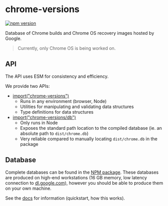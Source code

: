 # chrome-versions

<a href="https://www.npmjs.com/package/chrome-versions"><img src="https://img.shields.io/npm/v/chrome-versions.svg?maxAge=3600" alt="npm version" /></a>

Database of Chrome builds and Chrome OS recovery images hosted by Google.

> Currently, only Chrome OS is being worked on.

## API

The API uses ESM for consistency and efficiency.

We provide two APIs:

- [import("chrome-versions")](./lib/index.js)
  - Runs in any environment (browser, Node)
  - Utilities for manipulating and validating data structures
  - Type definitions for data structures
- [import("chrome-versions/db")](./lib/db.js)
  - Only runs in Node
  - Exposes the standard path location to the compiled database (ie. an absolute path to `dist/chrome.db`)
  - Very reliable compared to manually locating `dist/chrome.db` in the package

## Database

Complete databases can be found in the [NPM package](https://www.npmjs.com/package/chrome-versions). These databases are produced on high-end workstations (16 GB memory, low latency connection to [dl.google.com](https://dl.google.com/)), however you should be able to produce them on your own machine.

See the [docs](./docs/) for information (quickstart, how this works).
